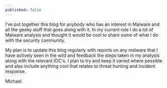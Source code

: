 ```yaml
---
published: false
---
```


I’ve put together this blog for anybody who has an interest in Malware and all the geeky stuff that goes along with it. In my current role I do a lot of Malware analysis and thought it would be cool to share some of what I do with the security community.

My plan is to update this blog regularly with reports on any malware that I have actively seen in the wild and feedback the steps taken in my analysis along with the relevant IOC's. I plan to try and keep it varied where possible and also include anything cool that relates to threat hunting and incident response.

Michael